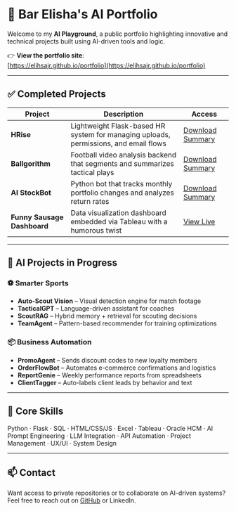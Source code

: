 
# 🤖 Bar Elisha's AI Portfolio

Welcome to my **AI Playground**, a public portfolio highlighting innovative and technical projects built using AI-driven tools and logic.

👉 **View the portfolio site**:  
[https://elihsajr.github.io/portfolio](https://elihsajr.github.io/portfolio)

---

## ✅ Completed Projects

| Project | Description | Access |
|--------|-------------|--------|
| **HRise** | Lightweight Flask-based HR system for managing uploads, permissions, and email flows | [Download Summary](./readmes/hrise-summary.md) |
| **Ballgorithm** | Football video analysis backend that segments and summarizes tactical plays | [Download Summary](./readmes/ballgorithm-summary.md) |
| **AI StockBot** | Python bot that tracks monthly portfolio changes and analyzes return rates | [Download Summary](./readmes/ai-stockbot-summary.md) |
| **Funny Sausage Dashboard** | Data visualization dashboard embedded via Tableau with a humorous twist | [View Live](https://public.tableau.com/app/profile/bar.elisha/vizzes) |

---

## 🧪 AI Projects in Progress

### ⚽ Smarter Sports
- **Auto-Scout Vision** – Visual detection engine for match footage
- **TacticalGPT** – Language-driven assistant for coaches
- **ScoutRAG** – Hybrid memory + retrieval for scouting decisions
- **TeamAgent** – Pattern-based recommender for training optimizations

### 📦 Business Automation
- **PromoAgent** – Sends discount codes to new loyalty members
- **OrderFlowBot** – Automates e-commerce confirmations and logistics
- **ReportGenie** – Weekly performance reports from spreadsheets
- **ClientTagger** – Auto-labels client leads by behavior and text

---

## 🧰 Core Skills

Python · Flask · SQL · HTML/CSS/JS · Excel · Tableau · Oracle HCM · AI Prompt Engineering · LLM Integration · API Automation · Project Management · UX/UI · System Design

---

## 📫 Contact

Want access to private repositories or to collaborate on AI-driven systems?  
Feel free to reach out on [GitHub](https://github.com/ElihsaJR) or LinkedIn.
